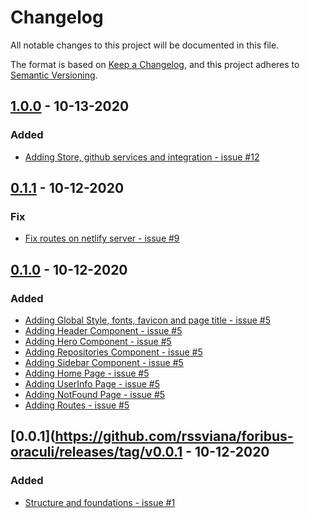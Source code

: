 # Changelog
All notable changes to this project will be documented in this file.

The format is based on [Keep a Changelog](https://keepachangelog.com/en/1.0.0/),
and this project adheres to [Semantic Versioning](https://semver.org/spec/v2.0.0.html).

## [1.0.0](https://github.com/rssviana/foribus-oraculi/releases/tag/v1.0.0) - 10-13-2020

### Added 
- [Adding Store, github services and integration - issue #12](https://github.com/rssviana/foribus-oraculi/issues/12)

## [0.1.1](https://github.com/rssviana/foribus-oraculi/releases/tag/v0.1.0) - 10-12-2020

### Fix 
- [Fix routes on netlify server - issue #9](https://github.com/rssviana/foribus-oraculi/issues/9)

## [0.1.0](https://github.com/rssviana/foribus-oraculi/releases/tag/v0.1.0) - 10-12-2020

### Added 
- [Adding Global Style, fonts, favicon and page title - issue #5](https://github.com/rssviana/foribus-oraculi/issues/5)
- [Adding Header Component - issue #5](https://github.com/rssviana/foribus-oraculi/issues/5)
- [Adding Hero Component - issue #5](https://github.com/rssviana/foribus-oraculi/issues/5)
- [Adding Repositories Component - issue #5](https://github.com/rssviana/foribus-oraculi/issues/5)
- [Adding Sidebar Component - issue #5](https://github.com/rssviana/foribus-oraculi/issues/5)
- [Adding Home Page - issue #5](https://github.com/rssviana/foribus-oraculi/issues/5)
- [Adding UserInfo Page - issue #5](https://github.com/rssviana/foribus-oraculi/issues/5)
- [Adding NotFound Page - issue #5](https://github.com/rssviana/foribus-oraculi/issues/5)
- [Adding Routes - issue #5](https://github.com/rssviana/foribus-oraculi/issues/5)



## [0.0.1](https://github.com/rssviana/foribus-oraculi/releases/tag/v0.0.1 - 10-12-2020

### Added
- [Structure and foundations - issue #1](https://github.com/rssviana/foribus-oraculi/issues/1)

